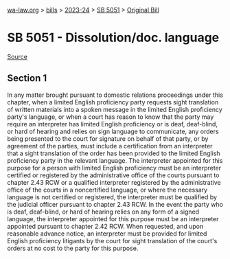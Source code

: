 [wa-law.org](/) > [bills](/bills/) > [2023-24](/bills/2023-24) > [SB 5051](/bills/2023-24/sb/5051/) > [Original Bill](/bills/2023-24/sb/5051/1/)

# SB 5051 - Dissolution/doc. language

[Source](http://lawfilesext.leg.wa.gov/biennium/2023-24/Pdf/Bills/Senate%20Bills/5051.pdf)

## Section 1
In any matter brought pursuant to domestic relations proceedings under this chapter, when a limited English proficiency party requests sight translation of written materials into a spoken message in the limited English proficiency party's language, or when a court has reason to know that the party may require an interpreter has limited English proficiency or is deaf, deaf-blind, or hard of hearing and relies on sign language to communicate, any orders being presented to the court for signature on behalf of that party, or by agreement of the parties, must include a certification from an interpreter that a sight translation of the order has been provided to the limited English proficiency party in the relevant language. The interpreter appointed for this purpose for a person with limited English proficiency must be an interpreter certified or registered by the administrative office of the courts pursuant to chapter 2.43 RCW or a qualified interpreter registered by the administrative office of the courts in a noncertified language, or where the necessary language is not certified or registered, the interpreter must be qualified by the judicial officer pursuant to chapter 2.43 RCW. In the event the party who is deaf, deaf-blind, or hard of hearing relies on any form of a signed language, the interpreter appointed for this purpose must be an interpreter appointed pursuant to chapter 2.42 RCW. When requested, and upon reasonable advance notice, an interpreter must be provided for limited English proficiency litigants by the court for sight translation of the court's orders at no cost to the party for this purpose.
